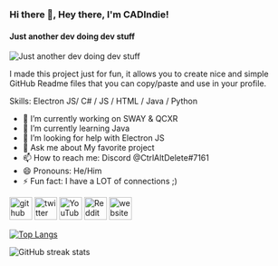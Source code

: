 ### Hi there 👋, Hey there, I'm CADIndie!
#### Just another dev doing dev stuff 
![Just another dev doing dev stuff ](https://arturssmirnovs.github.io/github-profile-readme-generator/images/banner.png)

I made this project just for fun, it allows you to create nice and simple GitHub Readme files that you can copy/paste and use in your profile.

Skills: Electron JS/ C# / JS / HTML / Java / Python

- 🔭 I’m currently working on SWAY & QCXR 
- 🌱 I’m currently learning Java 
- 🤔 I’m looking for help with Electron JS 
- 💬 Ask me about My favorite project 
- 📫 How to reach me: Discord @CtrlAltDelete#7161 
- 😄 Pronouns: He/Him 
- ⚡ Fun fact: I have a LOT of connections ;) 


[<img src='https://cdn.jsdelivr.net/npm/simple-icons@3.0.1/icons/github.svg' alt='github' height='40'>](https://github.com/CADIndie)  [<img src='https://cdn.jsdelivr.net/npm/simple-icons@3.0.1/icons/twitter.svg' alt='twitter' height='40'>](https://twitter.com/CADIndie)  [<img src='https://cdn.jsdelivr.net/npm/simple-icons@3.0.1/icons/youtube.svg' alt='YouTube' height='40'>](https://www.youtube.com/channel/UCV9ycAg5uiu9BJm6WJ_YM3w)  [<img src='https://cdn.jsdelivr.net/npm/simple-icons@3.0.1/icons/reddit.svg' alt='Reddit' height='40'>](https://www.reddit.com/user/CtrlAltDeleteTTV)  [<img src='https://cdn.jsdelivr.net/npm/simple-icons@3.0.1/icons/icloud.svg' alt='website' height='40'>](https://cadinide.dev)  

[![Top Langs](https://github-readme-stats.vercel.app/api/top-langs/?username=CADIndie)](https://github.com/anuraghazra/github-readme-stats)  

![GitHub streak stats](https://github-readme-streak-stats.herokuapp.com/?user=CADIndie)  

